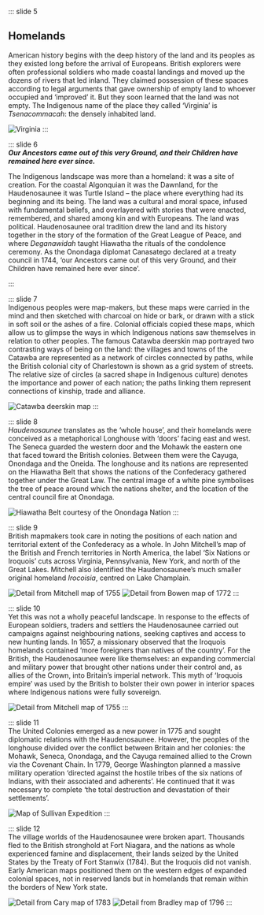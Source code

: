 ::: slide 5  
## Homelands  

American history begins with the deep history of the land and its peoples as they existed long before the arrival of Europeans. British explorers were often professional soldiers who made coastal landings and moved up the dozens of rivers that led inland. They claimed possession of these spaces according to legal arguments that gave ownership of empty land to whoever occupied and ‘improved’ it. But they soon learned that the land was not empty. The Indigenous name of the place they called ‘Virginia’ is *Tsenacommacah*: the densely inhabited land.

![Virginia](../assets/img/stories/5-White-1590a.jpg)
:::

::: slide 6  
***Our Ancestors came out of this very Ground, and their Children have remained here ever since.***  

The Indigenous landscape was more than a homeland: it was a site of creation. For the coastal Algonquian it was the Dawnland, for the Haudenosaunee it was Turtle Island – the place where everything had its beginning and its being. The land was a cultural and moral space, infused with fundamental beliefs, and overlayered with stories that were enacted, remembered, and shared among kin and with Europeans. The land was political. Haudenosaunee oral tradition drew the land and its history together in the story of the formation of the Great League of Peace, and where *Deganawidah* taught Hiawatha the rituals of the condolence ceremony. As the Onondaga diplomat Canasatego declared at a treaty council in 1744, ‘our Ancestors came out of this very Ground, and their Children have remained here ever since’.

:::

::: slide 7  
Indigenous peoples were map-makers, but these maps were carried in the mind and then sketched with charcoal on hide or bark, or drawn with a stick in soft soil or the ashes of a fire. Colonial officials copied these maps, which allow us to glimpse the ways in which Indigenous nations saw themselves in relation to other peoples. The famous Catawba deerskin map portrayed two contrasting ways of being on the land: the villages and towns of the Catawba are represented as a network of circles connected by paths, while the British colonial city of Charlestown is shown as a grid system of streets. The relative size of circles (a sacred shape in Indigenous culture) denotes the importance and power of each nation; the paths linking them represent connections of kinship, trade and alliance.

![Catawba deerskin map](../assets/img/stories/7-Catawba-deerskin-map.jpg)
:::

::: slide 8  
*Haudenosaunee* translates as the ‘whole house’, and their homelands were conceived as a metaphorical Longhouse with ‘doors’ facing east and west. The Seneca guarded the western door and the Mohawk the eastern one that faced toward the British colonies. Between them were the Cayuga, Onondaga and the Oneida. The longhouse and its nations are represented on the Hiawatha Belt that shows the nations of the Confederacy gathered together under the Great Law. The central image of a white pine symbolises the tree of peace around which the nations shelter, and the location of the central council fire at Onondaga.  

![Hiawatha Belt courtesy of the Onondaga Nation](../assets/img/stories/8-Hiawatha-Belt.jpg)
:::

::: slide 9  
British mapmakers took care in noting the positions of each nation and territorial extent of the Confederacy as a whole. In John Mitchell’s map of the British and French territories in North America, the label ‘Six Nations or Iroquois’ cuts across Virginia, Pennsylvania, New York, and north of the Great Lakes. Mitchell also identified the Haudenosaunee’s much smaller original homeland *Irocoisia*, centred on Lake Champlain.  

![Detail from Mitchell map of 1755](../assets/img/stories/9a-Mitchell-1755c.jpg)
![Detail from Bowen map of 1772](../assets/img/stories/9b-Bowen-1772e.jpg)
:::

::: slide 10  
Yet this was not a wholly peaceful landscape. In response to the effects of European soldiers, traders and settlers the Haudenosaunee carried out campaigns against neighbouring nations, seeking captives and access to new hunting lands. In 1657, a missionary observed that the Iroquois homelands contained ‘more foreigners than natives of the country’. For the British, the Haudenosaunee were like themselves: an expanding commercial and military power that brought other nations under their control and, as allies of the Crown, into Britain’s imperial network. This myth of ‘Iroquois empire’ was used by the British to bolster their own power in interior spaces where Indigenous nations were fully sovereign.  

![Detail from Mitchell map of 1755](../assets/img/stories/10-Mitchell-1755e.jpg)
:::

::: slide 11  
The United Colonies emerged as a new power in 1775 and sought diplomatic relations with the Haudenosaunee. However, the peoples of the longhouse divided over the conflict between Britain and her colonies: the Mohawk, Seneca, Onondaga, and the Cayuga remained allied to the Crown via the Covenant Chain. In 1779, George Washington planned a massive military operation ‘directed against the hostile tribes of the six nations of Indians, with their associated and adherents’. He continued that it was necessary to complete ‘the total destruction and devastation of their settlements’.  

![Map of Sullivan Expedition](../assets/img/stories/11-SullivanExpeditionMap.jpg)
:::

::: slide 12  
The village worlds of the Haudenosaunee were broken apart. Thousands fled to the British stronghold at Fort Niagara, and the nations as whole experienced famine and displacement, their lands seized by the United States by the Treaty of Fort Stanwix (1784). But the Iroquois did not vanish. Early American maps positioned them on the western edges of expanded colonial spaces, not in reserved lands but in homelands that remain within the borders of New York state.  

![Detail from Cary map of 1783](../assets/img/stories/12a-Cary-1783a.jpg)
![Detail from Bradley map of 1796](../assets/img/stories/12b-Bradley-1796b.jpg)
:::
